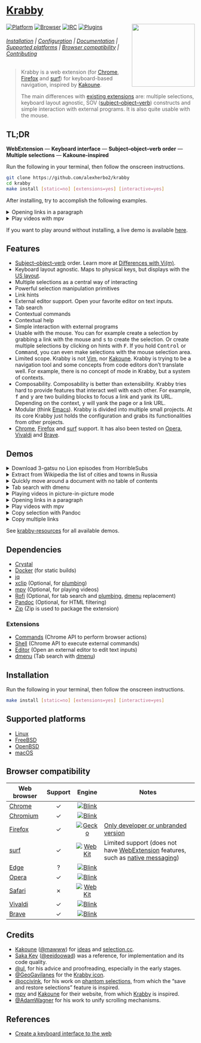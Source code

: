 # [Krabby]

<img src="https://www.iconfinder.com/icons/877852/download/svg/512" height="168" align="right">

[![Platform](https://img.shields.io/badge/Platform-Linux%20|%20FreeBSD%20|%20OpenBSD%20|%20macOS-lightgray)](#supported-platforms)
[![Browser](https://img.shields.io/badge/Browser-Chrome%20|%20Firefox%20|%20surf-lightgray)](#browser-compatibility)
[![IRC](https://img.shields.io/badge/IRC-%23krabby-blue)](https://webchat.freenode.net/#krabby)
[![Plugins](https://img.shields.io/badge/Plugins-%23krabby%20%23plugin-green)](https://github.com/search?q=topic:krabby+topic:plugin)

###### [Installation](#installation) | [Configuration](doc/configuration.md) | [Documentation](doc) | [Supported platforms](#supported-platforms) | [Browser compatibility](#browser-compatibility) | [Contributing](CONTRIBUTING)

> Krabby is a web extension (for [Chrome], [Firefox] and [surf]) for keyboard-based navigation, inspired by [Kakoune].
>
> The main differences with [existing extensions](doc/alternatives.md) are:
> multiple selections,
> keyboard layout agnostic,
> SOV ([subject–object–verb]) constructs and
> simple interaction with external programs.
> It is also quite usable with the mouse.

## TL;DR

**WebExtension** — **Keyboard interface** — **Subject–object–verb order** — **Multiple selections** — **Kakoune-inspired**

Run the following in your terminal, then follow the onscreen instructions.

``` sh
git clone https://github.com/alexherbo2/krabby
cd krabby
make install [static=no] [extensions=yes] [interactive=yes]
```

After installing, try to accomplish the following examples.

<details>

<summary>Opening links in a paragraph</summary>

Navigate to <https://tuppervim.org> and type:

```
f{hint}s[alt+a][alt+I][ctrl+enter][alt+x]
```

**Explanation**

- <kbd>f</kbd> enters hint mode,
- `{hint}` is a placeholder for you to select a link,
- <kbd>s</kbd> creates a selection out of the active element,
- <kbd>Alt</kbd> + <kbd>a</kbd> expands the region,
- <kbd>Alt</kbd> + <kbd>I</kbd> selects all links,
- <kbd>Control</kbd> + <kbd>Enter</kbd> opens selected links in the background.
- Optionally, <kbd>Alt</kbd> + <kbd>x</kbd> will undo the operation (closing right tabs).

</details>

<details>

<summary>Play videos with mpv</summary>

Navigate to <https://youtube.com/results?search_query=Berserk+AMV> and type:

```
F{hint}{hint}<page-down>{hint}<escape>m
```

**Explanation**

- <kbd>F</kbd> enters hint mode (lock),
- `{hint}` is a placeholder for you to select 2 links,
- <kbd>Page Down</kbd> scrolls one page down,
- `{hint}` is a placeholder for you to select another link,
- <kbd>Escape</kbd> leaves hint mode.
- Finally, <kbd>m</kbd> opens the selection with [mpv].

</details>

If you want to play around without installing, a live demo is available [here][Live demo].

## Features

- [Subject–object–verb] order.  Learn more at [Differences with Vi(m)][A linguistic twist].
- Keyboard layout agnostic.  Maps to physical keys, but displays with the [US layout][QWERTY].
- Multiple selections as a central way of interacting
- Powerful selection manipulation primitives
- Link hints
- External editor support.  Open your favorite editor on text inputs.
- Tab search
- Contextual commands
- Contextual help
- Simple interaction with external programs
- Usable with the mouse.  You can for example create a selection by grabbing a
link with the mouse and <kbd>s</kbd> to create the selection.  Or create multiple
selections by clicking on hints with <kbd>F</kbd>.  If you hold <kbd>Control</kbd>
or <kbd>Command</kbd>, you can even make selections with the mouse selection area.
- Limited scope.  Krabby is not [Vim], nor [Kakoune].  Krabby is trying to be a
navigation tool and some concepts from code editors don’t translate well.  For
example, there is no concept of mode in Krabby, but a system of contexts.
- Composability.  Composability is better than extensibility.  Krabby tries hard
to provide features that interact well with each other.  For example, <kbd>f</kbd>
and <kbd>y</kbd> are two building blocks to focus a link and yank its URL.  Depending
on the context, <kbd>y</kbd> will yank the page or a link URL.
- Modular (think [Emacs]).  Krabby is divided into multiple small projects.  At
its core Krabby just holds the configuration and grabs its functionalities from
other projects.
- [Chrome], [Firefox] and [surf] support.  It has also been tested on [Opera],
[Vivaldi] and [Brave].

## Demos

<details>

<summary>Download 3-gatsu no Lion episodes from HorribleSubs</summary>

[![Download 3-gatsu no Lion episodes from HorribleSubs](https://img.youtube.com/vi_webp/aXaFt75lIqo/maxresdefault.webp)](https://youtu.be/aXaFt75lIqo "YouTube – Download 3-gatsu no Lion episodes from HorribleSubs")
[![YouTube Play Button](https://www.iconfinder.com/icons/317714/download/png/16)](https://youtu.be/aXaFt75lIqo) · [Download 3-gatsu no Lion episodes from HorribleSubs](https://youtu.be/aXaFt75lIqo)

**Commands**

- <kbd>f</kbd> → Focus link
  - Input: <kbd>o</kbd>
- <kbd>s</kbd> → Select active element
- <kbd>Alt</kbd> + <kbd>a</kbd> → Select parent elements (2 times)
- <kbd>Alt</kbd> + <kbd>i</kbd> → Select child elements (2 times)
- <kbd>Enter</kbd> → Open link
- <kbd>Alt</kbd> + <kbd>i</kbd> → Select child elements
- <kbd>Alt</kbd> + <kbd>k</kbd> → Keep selections that match the given [RegExp][Regular Expressions]
  - Input: `720p`
- <kbd>Alt</kbd> + <kbd>I</kbd> → Select links
- <kbd>Alt</kbd> + <kbd>k</kbd> → Keep selections that match the given [RegExp][Regular Expressions]
  - Input: `Magnet`
- <kbd>Alt</kbd> + <kbd>Shift</kbd> + <kbd>Enter</kbd> → Open link in the associated application

</details>

<details>

<summary>Extract from Wikipedia the list of cities and towns in Russia</summary>

[![Extract from Wikipedia the list of cities and towns in Russia](https://img.youtube.com/vi_webp/PJXCnRBkHDY/maxresdefault.webp)](https://youtu.be/PJXCnRBkHDY "YouTube – Extract from Wikipedia the list of cities and towns in Russia")
[![YouTube Play Button](https://www.iconfinder.com/icons/317714/download/png/16)](https://youtu.be/PJXCnRBkHDY) · [Extract from Wikipedia the list of cities and towns in Russia](https://youtu.be/PJXCnRBkHDY)

**Commands**

- <kbd>f</kbd> → Focus link
  - Input: <kbd>a</kbd>, <kbd>l</kbd>
- <kbd>s</kbd> → Select active element
- <kbd>Alt</kbd> + <kbd>a</kbd> → Select parent elements (3 times)
- <kbd>S</kbd> → Select elements that match the specified group of selectors
  - Input: `tr td:first-child`
- <kbd>Alt</kbd> + <kbd>I</kbd> → Select links
- <kbd>Alt</kbd> + <kbd>y</kbd> → Copy link text

</details>

<details>

<summary>Quickly move around a document with no table of contents</summary>

[![Quickly move around a document with no table of contents](https://img.youtube.com/vi_webp/gp4_6VGXkOk/maxresdefault.webp)](https://youtu.be/gp4_6VGXkOk "YouTube – Quickly move around a document with no table of contents")
[![YouTube Play Button](https://www.iconfinder.com/icons/317714/download/png/16)](https://youtu.be/gp4_6VGXkOk) · [Quickly move around a document with no table of contents](https://youtu.be/gp4_6VGXkOk)

**Commands**

- <kbd>%</kbd> → Select document
- <kbd>S</kbd> → Select elements that match the specified group of selectors
  - Input: `h1, h2, h3`
- <kbd>(</kbd> → Focus previous selection

</details>

<details>

<summary>Tab search with dmenu</summary>

[![Tab search with dmenu](https://img.youtube.com/vi_webp/tgrmss3u2aE/maxresdefault.webp)](https://youtu.be/tgrmss3u2aE "YouTube – Tab search with dmenu")
[![YouTube Play Button](https://www.iconfinder.com/icons/317714/download/png/16)](https://youtu.be/tgrmss3u2aE) · [Tab search with dmenu](https://youtu.be/tgrmss3u2aE)

**Commands**

- <kbd>q</kbd> → Tab search with [dmenu]

</details>

<details>

<summary>Playing videos in picture-in-picture mode</summary>

[![Playing videos in picture-in-picture mode](https://img.youtube.com/vi_webp/zgSx1AE6pig/maxresdefault.webp)](https://youtu.be/zgSx1AE6pig "YouTube – Playing videos in picture-in-picture mode")
[![YouTube Play Button](https://www.iconfinder.com/icons/317714/download/png/16)](https://youtu.be/zgSx1AE6pig) · [Playing videos in picture-in-picture mode](https://youtu.be/zgSx1AE6pig)

**Commands**

- <kbd>p</kbd> → Toggle picture-in-picture mode

</details>

<details>

<summary>Opening links in a paragraph</summary>

[![Opening links in a paragraph](https://img.youtube.com/vi_webp/v2Jvk1rhIlc/maxresdefault.webp)](https://youtu.be/v2Jvk1rhIlc "YouTube – Opening links in a paragraph")
[![YouTube Play Button](https://www.iconfinder.com/icons/317714/download/png/16)](https://youtu.be/v2Jvk1rhIlc) · [Opening links in a paragraph](https://youtu.be/v2Jvk1rhIlc)

**Commands**

- <kbd>f</kbd> → Focus link
  - Input: <kbd>e</kbd>
- <kbd>s</kbd> → Select active element
- <kbd>Alt</kbd> + <kbd>a</kbd> → Select parent elements
- <kbd>Alt</kbd> + <kbd>I</kbd> → Select links
- <kbd>Control</kbd> + <kbd>Enter</kbd> → Open link in new tab

</details>

<details>

<summary>Play videos with mpv</summary>

[![Play videos with mpv](https://img.youtube.com/vi_webp/gYTi-eXuWdI/maxresdefault.webp)](https://youtu.be/gYTi-eXuWdI "YouTube – Play videos with mpv")
[![YouTube Play Button](https://www.iconfinder.com/icons/317714/download/png/16)](https://youtu.be/gYTi-eXuWdI) · [Play videos with mpv](https://youtu.be/gYTi-eXuWdI)

**Commands**

- <kbd>f</kbd> → Focus link
  - Input: <kbd>a</kbd>, <kbd>w</kbd>
- <kbd>s</kbd> → Select active element
- <kbd>Alt</kbd> + <kbd>a</kbd> → Select parent elements (3 times)
- <kbd>Alt</kbd> + <kbd>I</kbd> → Select links
- <kbd>Alt</kbd> + <kbd>m</kbd> → Play with [mpv] in reverse order

</details>

<details>

<summary>Copy selection with Pandoc</summary>

[![Copy selection with Pandoc](https://img.youtube.com/vi_webp/gmx3eEm6L3M/maxresdefault.webp)](https://youtu.be/gmx3eEm6L3M "YouTube – Copy selection with Pandoc")
[![YouTube Play Button](https://www.iconfinder.com/icons/317714/download/png/16)](https://youtu.be/gmx3eEm6L3M) · [Copy selection with Pandoc](https://youtu.be/gmx3eEm6L3M)

**Commands**

- <kbd>f</kbd> → Focus link
  - Input: <kbd>s</kbd>
- <kbd>s</kbd> → Select active element
- <kbd>Alt</kbd> + <kbd>a</kbd> → Select parent elements (4 times)
- <kbd>Y</kbd> → Copy selection, using an HTML filter

</details>

<details>

<summary>Copy multiple links</summary>

[![Copy multiple links](https://img.youtube.com/vi_webp/rRGmuJhopJg/maxresdefault.webp)](https://youtu.be/rRGmuJhopJg "YouTube – Copy multiple links")
[![YouTube Play Button](https://www.iconfinder.com/icons/317714/download/png/16)](https://youtu.be/rRGmuJhopJg) · [Copy multiple links](https://youtu.be/rRGmuJhopJg)

**Commands**

- <kbd>f</kbd> → Focus link
  - Input: <kbd>s</kbd>
- <kbd>s</kbd> → Select active element
- <kbd>Alt</kbd> + <kbd>a</kbd> → Select parent elements (3 times)
- <kbd>Alt</kbd> + <kbd>i</kbd> → Select child elements
- <kbd>Alt</kbd> + <kbd>]</kbd> → Select last child elements
- <kbd>Alt</kbd> + <kbd>(</kbd> → Select previous sibling elements
- <kbd>Alt</kbd> + <kbd>I</kbd> → Select links
- <kbd>y</kbd> → Copy link address
- <kbd>Y</kbd> → Copy link address and text

</details>

See [krabby-resources] for all available demos.

## Dependencies

- [Crystal]
- [Docker] (for static builds)
- [jq]
- [xclip] (Optional, for [plumbing](bin/plumb))
- [mpv] (Optional, for playing videos)
- [Rofi] (Optional, for tab search and [plumbing](bin/plumb), [dmenu] replacement)
- [Pandoc] (Optional, for HTML filtering)
- [Zip] (Zip is used to package the extension)

### Extensions

- [Commands] (Chrome API to perform browser actions)
- [Shell] (Chrome API to execute external commands)
- [Editor] (Open an external editor to edit text inputs)
- [dmenu][chrome-dmenu] (Tab search with [dmenu])

## Installation

Run the following in your terminal, then follow the onscreen instructions.

``` sh
make install [static=no] [extensions=yes] [interactive=yes]
```

## Supported platforms

- [Linux]
- [FreeBSD]
- [OpenBSD]
- [macOS]

## Browser compatibility

| Web browser | Support |             Engine              |                                        Notes                                        |
| ----------- |:-------:|:-------------------------------:| ----------------------------------------------------------------------------------- |
| [Chrome]    |    ✓    | [![Blink][chrome.svg]][Blink]   |                                                                                     |
| [Chromium]  |    ✓    | [![Blink][chrome.svg]][Blink]   |                                                                                     |
| [Firefox]   |    ✓    | [![Gecko][firefox.svg]][Gecko]  | [Only developer or unbranded version][Firefox – Extension Signing – FAQ]            |
| [surf]      |    ✓    | [![WebKit][safari.svg]][WebKit] | Limited support (does not have [WebExtension] features, such as [native messaging]) |
| [Edge]      |    ?    | [![Blink][chrome.svg]][Blink]   |                                                                                     |
| [Opera]     |    ✓    | [![Blink][chrome.svg]][Blink]   |                                                                                     |
| [Safari]    |    ✗    | [![WebKit][safari.svg]][WebKit] |                                                                                     |
| [Vivaldi]   |    ✓    | [![Blink][chrome.svg]][Blink]   |                                                                                     |
| [Brave]     |    ✓    | [![Blink][chrome.svg]][Blink]   |                                                                                     |

## Credits

- [Kakoune] ([@mawww]) for [ideas][Why Kakoune] and [selection.cc].
- [Saka Key] ([@eejdoowad]) was a reference, for implementation and its code quality.
- [@ul], for his advice and proofreading, especially in the early stages.
- [@GeoGavilanes] for the [Krabby icon].
- [@occivink], for his work on [phantom selections][kakoune-phantom-selection], from which the “save and restore selections” feature is inspired.
- [mpv] and [Kakoune] for their website, from which [Krabby] is inspired.
- [@AdamWagner] for his work to unify scrolling mechanisms.

## References

- [Create a keyboard interface to the web]

[Krabby]: https://krabby.netlify.com
[Live demo]: https://krabby.netlify.com#live-demo
[Krabby icon]: https://iconfinder.com/icons/877852/kanto_krabby_pokemon_water_icon
[krabby-resources]: https://github.com/alexherbo2/krabby-resources

[A linguistic twist]: https://github.com/alexherbo2/krabby/blob/master/doc/differences-with-vim.md#a-linguistic-twist

[WebExtension]: https://developer.mozilla.org/en-US/docs/Mozilla/Add-ons/WebExtensions
[QWERTY]: https://en.wikipedia.org/wiki/QWERTY
[Subject–object–verb]: https://en.wikipedia.org/wiki/Subject–object–verb

[Chrome]: https://google.com/chrome/
[Chrome Web Store]: https://chrome.google.com/webstore

[Firefox]: https://mozilla.org/firefox/
[Firefox Add-ons]: https://addons.mozilla.org
[Firefox – Extension Signing – FAQ]: https://wiki.mozilla.org/Add-ons/Extension_Signing#FAQ

[Linux]: https://kernel.org
[FreeBSD]: https://freebsd.org
[OpenBSD]: https://openbsd.org
[macOS]: https://apple.com/macos/

[Chrome]: https://google.com/chrome/
[Chromium]: https://chromium.org
[Firefox]: https://mozilla.org/firefox/
[surf]: https://surf.suckless.org
[Edge]: https://microsoft.com/en-us/windows/microsoft-edge
[Opera]: https://opera.com
[Safari]: https://apple.com/safari/
[Vivaldi]: https://vivaldi.com
[Brave]: https://brave.com

[Blink]: https://chromium.org/blink
[Gecko]: https://developer.mozilla.org/en-US/docs/Mozilla/Gecko
[WebKit]: https://webkit.org

[chrome.svg]: https://developer.mozilla.org/static/browsers/chrome.b49946f7739f.svg
[firefox.svg]: https://developer.mozilla.org/static/browsers/firefox.1c9f202ae696.svg
[safari.svg]: https://developer.mozilla.org/static/browsers/safari.aca6ae03b671.svg

[Kakoune]: https://kakoune.org
[Vim]: https://vim.org
[Emacs]: https://gnu.org/software/emacs/
[Crystal]: https://crystal-lang.org
[Docker]: https://docker.com
[jq]: https://stedolan.github.io/jq/
[xclip]: https://github.com/astrand/xclip
[mpv]: https://mpv.io
[dmenu]: https://tools.suckless.org/dmenu/
[Rofi]: https://github.com/davatorium/rofi
[Pandoc]: https://pandoc.org
[Zip]: http://infozip.sourceforge.net/Zip.html

[Commands]: https://github.com/alexherbo2/chrome-commands
[Shell]: https://github.com/alexherbo2/chrome-shell
[Editor]: https://github.com/alexherbo2/chrome-editor
[chrome-dmenu]: https://github.com/alexherbo2/chrome-dmenu

[Kakoune]: https://kakoune.org
[Why Kakoune]: https://kakoune.org/why-kakoune/why-kakoune.html
[selection.cc]: https://github.com/mawww/kakoune/blob/master/src/selection.cc
[kakoune-phantom-selection]: https://github.com/occivink/kakoune-phantom-selection

[Saka Key]: https://key.saka.io

[@mawww]: https://github.com/mawww
[@eejdoowad]: https://github.com/eejdoowad
[@ul]: https://github.com/ul
[@GeoGavilanes]: https://iconfinder.com/GeoGavilanes
[@occivink]: https://github.com/occivink
[@AdamWagner]: https://github.com/AdamWagner

[Native messaging]: https://developer.chrome.com/extensions/nativeMessaging
[Regular Expressions]: https://developer.mozilla.org/en-US/docs/Web/JavaScript/Guide/Regular_Expressions

[Create a keyboard interface to the web]: https://alexherbo2.github.io/blog/chrome/create-a-keyboard-interface-to-the-web/
